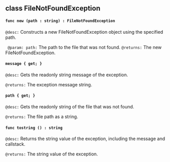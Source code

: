 ## class FileNotFoundException

#### ```func new (path : string) : FileNotFoundException```


```@desc:``` Constructs a new FileNotFoundException object using the specified path.

```	@param: path:``` The path to the file that was not found.
```@returns:``` The new FileNotFoundException.

#### ```message { get; }```


```@desc:``` Gets the readonly string message of the exception.

```@returns:``` The exception message string.

#### ```path { get; }```


```@desc:``` Gets the readonly string of the file that was not found.

```@returns:``` The file path as a string.

#### ```func tostring () : string```


```@desc:``` Returns the string value of the exception, including the message and callstack.

```@returns:``` The string value of the exception.

